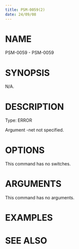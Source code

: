 ```yaml
---
title: PSM-0059(2)
date: 24/09/08
---
```


# NAME

PSM-0059 - PSM-0059

# SYNOPSIS

N/A.

# DESCRIPTION

Type: ERROR

Argument -net not specified.

# OPTIONS

This command has no switches.

# ARGUMENTS

This command has no arguments.

# EXAMPLES

# SEE ALSO
